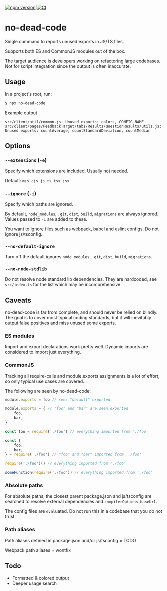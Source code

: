 [![npm version](https://img.shields.io/npm/v/no-dead-code.svg?style=flat)](https://www.npmjs.com/package/@veikkosuhonen/no-dead-code)
[![CI](https://github.com/Veikkosuhonen/no-dead-code/actions/workflows/main.yml/badge.svg)](https://github.com/Veikkosuhonen/no-dead-code/actions/workflows/main.yml)

# no-dead-code

Single command to reports unused exports in JS/TS files.

Supports both ES and CommonJS modules out of the box.

The target audience is developers working on refactoring large codebases. Not for script integration since the output is often inaccurate.

## Usage

In a project's root, run:

```sh
$ npx no-dead-code
```

Example output

```
src/client/util/common.js: Unused exports: colors, CONFIG_NAME
src/client/pages/FeedbackTarget/tabs/Results/QuestionResults/utils.js: Unused exports: countAverage, countStandardDeviation, countMedian
```

## Options

### `--extensions` (`-e`)

Specify which extensions are included. Usually not needed.

Default: `mjs cjs js ts tsx jsx`

### `--ignore` (`-i`)

Specify which paths are ignored.

By default, `node_modules`, `.git`, `dist`, `build`, `migrations` are always ignored. Values passed to `-i` are added to these.

You want to ignore files such as webpack, babel and eslint configs. Do not ignore js/tsconfig.

### `--no-default-ignore`

Turn off the default ignores `node_modules`, `.git`, `dist`, `build`, `migrations`.

### `--no-node-stdlib`

Do not resolve node standard lib dependencies. They are hardcoded, see `src/index.ts` for the list which may be incomprehensive.

## Caveats

no-dead-code is far from complete, and should never be relied on blindly. The goal is to cover most typical coding standards, but it will inevitably output false positives and miss unused some exports.

### ES modules

Import and export declarations work pretty well. Dynamic imports are considered to import just everything.

### CommonJS

Tracking all require-calls and module.exports assignments is a lot of effort, so only typical use cases are covered.

The following are seen by no-dead-code:
```js
module.exports = foo // sees "default" exported. 

module.exports = { // "foo" and "bar" are seen exported
    foo,
    bar,
}

const foo = require('./foo') // everything imported from './foo'

const {
    foo,
    bar,
} = require('./foo') // "foo" and "bar" imported from './foo'

require('./foo')() // everything imported from './foo'

someFunction(require('./foo')) // everything imported from './foo'
```

### Absolute paths

For absolute paths, the closest parent package.json and js/tsconfig are searched to resolve external dependencies and `compilerOptions.baseUrl`.

The config files are `eval`uated. Do not run this in a codebase that you do not trust.

### Path aliases

Path aliases defined in package.json and/or js/tsconfig = TODO

Webpack path aliases = wontfix

## Todo

- Formatted & colored output
- Deeper usage search
